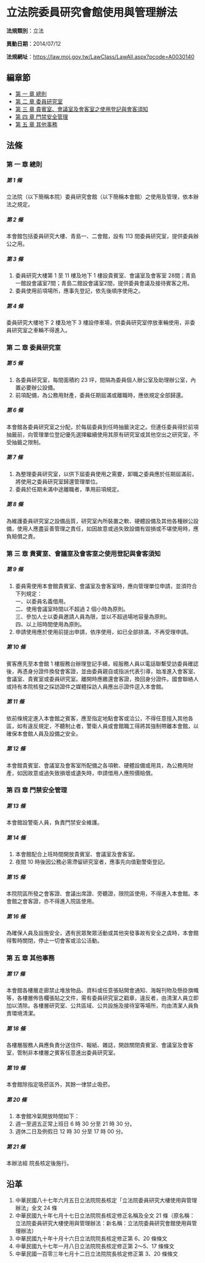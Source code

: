 # 立法院委員研究會館使用與管理辦法



**法規類別**：立法

**異動日期**：2014/07/12  

**法規網址**：https://law.moj.gov.tw/LawClass/LawAll.aspx?pcode=A0030140


## 編章節
* [第 一 章 總則](#第-一-章-總則)
* [第 二 章 委員研究室](#第-二-章-委員研究室)
* [第 三 章 貴賓室、會議室及會客室之使用登記與會客須知](#第-三-章-貴賓室、會議室及會客室之使用登記與會客須知)
* [第 四 章 門禁安全管理](#第-四-章-門禁安全管理)
* [第 五 章 其他事務](#第-五-章-其他事務)
## 法條
### 第 一 章 總則

##### 第 1 條
立法院（以下簡稱本院）委員研究會館（以下簡稱本會館）之使用及管理，依本辦法之規定。

##### 第 2 條
本會館包括委員研究大樓、青島一、二會館，設有 113  間委員研究室，提供委員辦公之用。

##### 第 3 條
1. 委員研究大樓第 1  至 11 樓及地下 1  樓設貴賓室、會議室及會客室 28間；青島一館設會議室7間；青島二館設會議室2間，提供委員會議及接待賓客之用。
1. 委員使用前項場所，應事先登記，依先後順序使用之。

##### 第 4 條
委員研究大樓地下 2  樓及地下 3  樓設停車場，供委員研究室停放車輛使用，非委員研究室之車輛不得進入。

### 第 二 章 委員研究室

##### 第 5 條
1. 各委員研究室，每間面積約 23 坪，間隔為委員個人辦公室及助理辦公室，內置必要辦公設備。
1. 前項配備，為公務用財產，委員任期屆滿或離職時，應依規定全部歸還。

##### 第 6 條
本會館各委員研究室之分配，於每屆委員到任時抽籤決定之。但連任委員得於前項抽籤前，向管理單位登記優先選擇繼續使用其原有研究室或其他空出之研究室，不受抽籤之限制。

##### 第 7 條
1. 為整理委員研究室，以供下屆委員使用之需要，卸職之委員應於任期屆滿前，將使用之委員研究室歸還管理單位。
1. 委員於任期未滿中途離職者，準用前項規定。

##### 第 8 條
為維護委員研究室之設備品質，研究室內所裝置之軟、硬體設備及其他各種辦公設備，使用人應盡妥善管理之責任，如因故意或過失致設備有毀損或不堪使用時，應負賠償之責。

### 第 三 章 貴賓室、會議室及會客室之使用登記與會客須知

##### 第 9 條
1. 委員需使用本會館貴賓室、會議室及會客室時，應向管理單位申請，並須符合下列規定：  
一、以委員名義借用。  
二、使用會議室時間以不超過 2  個小時為原則。  
三、參加人士以委員邀請人員為限，並以不超過場地容量為原則。  
四、以上班時間使用為原則。
1. 申請使用應於使用前提出申請，依序使用，如已全部排滿，不再受理申請。

##### 第 10 條
賓客應先至本會館 1  樓服務台辦理登記手續，經服務人員以電話聯繫受訪委員確認後，再憑身分證件換發會客證，並由委員親自或指派代表引導，始准進入會客室、會議室、貴賓室或委員研究室。離開時應繳還會客證，換回身分證件。國會聯絡人或持有本院核發之採訪證件之媒體採訪人員應出示證件逕入本會館。

##### 第 11 條
依前條規定進入本會館之賓客，應至指定地點會客或洽公，不得任意擅入其他各區，如有違反規定，不聽制止者，警衛人員或會館職工得將其強制帶離本會館，以確保本會館人員及設備之安全。

##### 第 12 條
本會館貴賓室、會議室及會客室所配備之各項軟、硬體設備或用具，為公務用財產，如因故意或過失致損壞或遺失時，申請借用人應照價賠償。

### 第 四 章 門禁安全管理

##### 第 13 條
本會館設警衛人員，負責門禁安全維護。

##### 第 14 條
1. 本會館配合上班時間開放貴賓室、會議室及會客室。
1. 夜間 10 時後因公務必需滯留研究室者，應事先向值勤警衛登記。

##### 第 15 條
本院院區所發之會客證、會議出席證、旁聽證，限院區使用，不得進入本會館。本會館之會客證，亦不得進入院區使用。

##### 第 16 條
為確保人員及設施安全，遇有民眾聚眾活動或其他突發事故有安全之虞時，本會館得暫時關閉，停止一切會客或洽公活動。

### 第 五 章 其他事務

##### 第 17 條
本會館各樓層走廊禁止堆放物品、資料或任意張貼開會通知、海報刊物及懸掛旗幟等，各樓層佈告欄張貼之文件，需有委員研究室之戳章，違反者，由清潔人員立即加以清除。各樓層研究室、公共區域、公共設施及接待室等場所，均由清潔人員負責環境清潔。

##### 第 18 條
各樓層服務人員應負責分送信件、報紙、雜誌，開啟關閉貴賓室、會議室及會客室，管制非本樓層之賓客任意進出委員研究室。

##### 第 19 條
本會館除指定吸菸區外，其餘一律禁止吸菸。

##### 第 20 條
1. 本會館冷氣開放時間如下：
1. 週一至週五正常上班日 6  時 30 分至 21 時 30 分。
1. 週休二日及例假日 12 時 30 分至 17 時 00 分。

##### 第 21 條
本辦法經 院長核定後施行。

## 沿革
1. 中華民國八十七年六月五日立法院院長核定「立法院委員研究大樓使用與管理辦法」全文 24 條
1. 中華民國九十年七月十七日立法院院長核定修正名稱及全文 21 條（原名稱：立法院委員研究大樓使用與管理辦法：新名稱：立法院委員研究會館使用與管理辦法）
1. 中華民國九十年十月十六日立法院院長核定修正第 6、20  條條文
1. 中華民國九十七年一月八日立法院院長核定修正第 2～5、17 條條文
1. 中華民國一百零三年七月十二日立法院院長核定修正第 3、20  條條文
